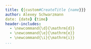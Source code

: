 ```yaml
---
title: {{custom#CreateTitle {name}}}
author: Alexey Schwarzmann
date: {date} {time}
header-includes:
  - \newcommand{\d}{\mathrm{d}}
  - \newcommand{\e}{\mathrm{e}}
  - \newcommand{\i}{\mathrm{i}}
...
```

